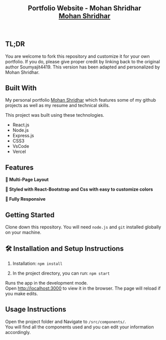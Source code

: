 <h2 align="center">
  Portfolio Website - Mohan Shridhar<br/>
  <a href="https://Mohan.vercel.app/" target="_blank">Mohan Shridhar</a>
</h2>

<br/>

## TL;DR

You are welcome to fork this repository and customize it for your own portfolio. If you do, please give proper credit by linking back to the original author Soumyajit4419.
This version has been adapted and personalized by Mohan Shridhar.

## Built With

My personal portfolio <a href="https://Mohan.vercel.app/" target="_blank">Mohan Shridhar</a> which features some of my github projects as well as my resume and technical skills.<br/>

This project was built using these technologies.

- React.js
- Node.js
- Express.js
- CSS3
- VsCode
- Vercel

## Features

**📖 Multi-Page Layout**

**🎨 Styled with React-Bootstrap and Css with easy to customize colors**

**📱 Fully Responsive**

## Getting Started

Clone down this repository. You will need `node.js` and `git` installed globally on your machine.

## 🛠 Installation and Setup Instructions

1. Installation: `npm install`

2. In the project directory, you can run: `npm start`

Runs the app in the development mode.\
Open [http://localhost:3000](http://localhost:3000) to view it in the browser.
The page will reload if you make edits.

## Usage Instructions

Open the project folder and Navigate to `/src/components/`. <br/>
You will find all the components used and you can edit your information accordingly.
